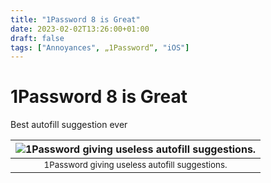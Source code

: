 ```yaml
---
title: "1Password 8 is Great"
date: 2023-02-02T13:26:00+01:00
draft: false
tags: ["Annoyances", „1Password“, "iOS"]
---
```


# 1Password 8 is Great

Best autofill suggestion ever

| ![1Password giving useless autofill suggestions.](/images/annoyances/apps/1password_suggestion.png) |
|:--:|
| <sub>1Password giving useless autofill suggestions.|
